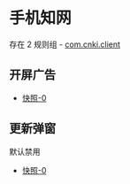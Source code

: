 # 手机知网

存在 2 规则组 - [com.cnki.client](/src/apps/com.cnki.client.ts)

## 开屏广告

- [快照-0](https://i.gkd.li/import/12854474)

## 更新弹窗

默认禁用

- [快照-0](https://i.gkd.li/import/12854857)
